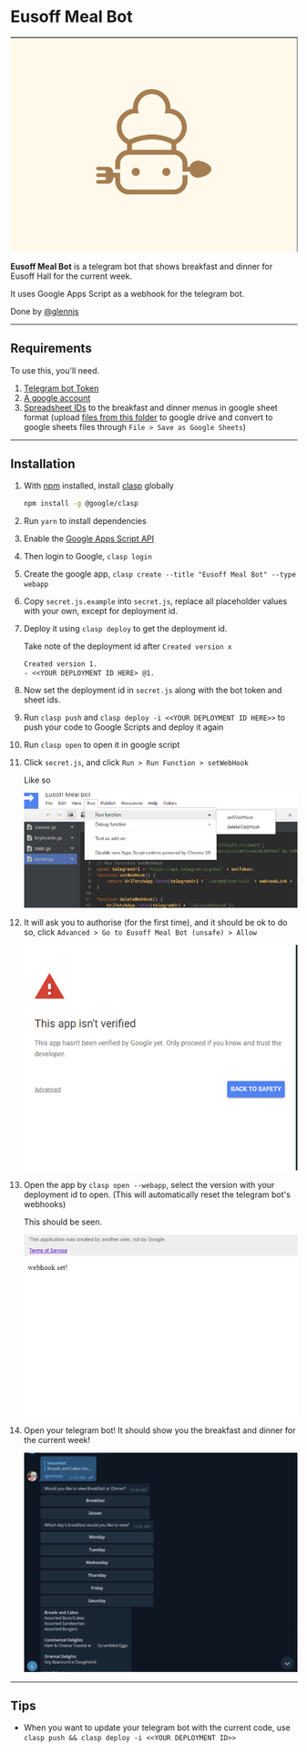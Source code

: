 # Eusoff Meal Bot

![Eusoff Bot Logo](media/eusoffBotLogo.png)

**Eusoff Meal Bot** is a telegram bot that shows breakfast and dinner for Eusoff Hall for the current week.

It uses Google Apps Script as a webhook for the telegram bot.

Done by [@glennjs](https://github.com/glennljs)

---

## Requirements

To use this, you'll need.

1. [Telegram bot Token](https://core.telegram.org/bots)
2. [A google account](https://script.google.com/home)
3. [Spreadsheet IDs](https://developers.google.com/sheets/api/guides/concepts#spreadsheet_id) to the breakfast and dinner menus in google sheet format (upload [files from this folder](menu) to google drive and convert to google sheets files through `File > Save as Google Sheets`)

---

## Installation

1. With [npm](https://github.com/nodenv/nodenv) installed, install [clasp](https://developers.google.com/apps-script/guides/clasp) globally

   ```bash
   npm install -g @google/clasp
   ```

2. Run `yarn` to install dependencies
3. Enable the [Google Apps Script API](https://script.google.com/home/usersettings)
4. Then login to Google, `clasp login`
5. Create the google app, `clasp create --title "Eusoff Meal Bot" --type webapp`
6. Copy `secret.js.example` into `secret.js`, replace all placeholder values with your own, except for deployment id.
7. Deploy it using `clasp deploy` to get the deployment id.

   Take note of the deployment id after `Created version x`

   ```console
   Created version 1.
   - <<YOUR DEPLOYMENT ID HERE> @1.
   ```

8. Now set the deployment id in `secret.js` along with the bot token and sheet ids.
9. Run `clasp push` and `clasp deploy -i <<YOUR DEPLOYMENT ID HERE>>` to push your code to Google Scripts and deploy it again
10. Run `clasp open` to open it in google script
11. Click `secret.js`, and click `Run > Run Function > setWebHook`

    Like so

    ![setWebHook](media/setWebHook.png)

12. It will ask you to authorise (for the first time), and it should be ok to do so, click `Advanced > Go to Eusoff Meal Bot (unsafe) > Allow`

    ![authorize](media/clickAdvanced.png)

13. Open the app by `clasp open --webapp`, select the version with your deployment id to open. (This will automatically reset the telegram bot's webhooks)

    This should be seen.

    ![success page](media/doGet.png)

14. Open your telegram bot! It should show you the breakfast and dinner for the current week!

    ![telegram bot](media/finalSuccess.png)

---

## Tips

- When you want to update your telegram bot with the current code, use `clasp push && clasp deploy -i <<YOUR DEPLOYMENT ID>>`
